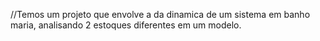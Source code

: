 //Temos um projeto que envolve a da dinamica de um sistema em banho maria, analisando 2 estoques diferentes em um modelo. 
